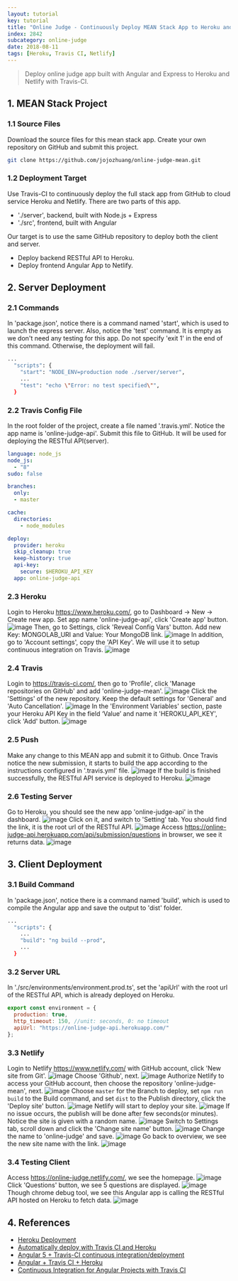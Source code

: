 ```yaml
---
layout: tutorial
key: tutorial
title: "Online Judge - Continuously Deploy MEAN Stack App to Heroku and Netlify with Travis-CI"
index: 2842
subcategory: online-judge
date: 2018-08-11
tags: [Heroku, Travis CI, Netlify]
---
```


> Deploy online judge app built with Angular and Express to Heroku and Netlify with Travis-CI.

## 1. MEAN Stack Project
### 1.1 Source Files
Download the source files for this mean stack app. Create your own repository on GitHub and submit this project.
```sh
git clone https://github.com/jojozhuang/online-judge-mean.git
```
### 1.2 Deployment Target
Use Travis-CI to continuously deploy the full stack app from GitHub to cloud service Heroku and Netlify. There are two parts of this app.
* './server', backend, built with Node.js + Express
* './src', frontend, built with Angular

Our target is to use the same GitHub repository to deploy both the client and server.
* Deploy backend RESTful API to Heroku.
* Deploy frontend Angular App to Netlify.

## 2. Server Deployment
### 2.1 Commands
In 'package.json', notice there is a command named 'start', which is used to launch the express server. Also, notice the 'test' command. It is empty as we don't need any testing for this app. Do not specify 'exit 1' in the end of this command. Otherwise, the deployment will fail.
```sh
...
  "scripts": {
    "start": "NODE_ENV=production node ./server/server",
    ...
    "test": "echo \"Error: no test specified\"",
  }
```
### 2.2 Travis Config File
In the root folder of the project, create a file named '.travis.yml'. Notice the app name is 'online-judge-api'. Submit this file to GitHub. It will be used for deploying the RESTful API(server).
```yml
language: node_js
node_js:
  - "8"
sudo: false

branches:
  only:
  - master

cache:
  directories:
    - node_modules

deploy:
  provider: heroku
  skip_cleanup: true
  keep-history: true
  api-key:
    secure: $HEROKU_API_KEY
  app: online-judge-api
```
### 2.3 Heroku
Login to Heroku https://www.heroku.com/, go to Dashboard -> New -> Create new app. Set app name 'online-judge-api', click 'Create app' button.
![image](/public/images/frontend/2842/heroku_createapp.png)
Then, go to Settings, click 'Reveal Config Vars' button. Add new Key: MONGOLAB_URI and Value: Your MongoDB link.
![image](/public/images/frontend/2842/heroku_configvar.png)
In addition, go to 'Account settings', copy the 'API Key'. We will use it to setup continuous integration on Travis.
![image](/public/images/frontend/2842/heroku_apikey.png)  
### 2.4 Travis
Login to https://travis-ci.com/, then go to 'Profile', click 'Manage repositories on GitHub' and add 'online-judge-mean'.
![image](/public/images/frontend/2842/travis_add_repository.png)
Click the 'Settings' of the new repository. Keep the default settings for 'General' and 'Auto Cancellation'.
![image](/public/images/frontend/2842/travis_settings.png)
In the 'Environment Variables' section, paste your Heroku API Key in the field ‘Value’ and name it 'HEROKU_API_KEY', click 'Add' button.
![image](/public/images/frontend/2842/travis_environment_variable.png)
### 2.5 Push
Make any change to this MEAN app and submit it to Github. Once Travis notice the new submission, it starts to build the app according to the instructions configured in '.travis.yml' file.
![image](/public/images/frontend/2842/travis_build.png)
If the build is finished successfully, the RESTful API service is deployed to Heroku.
![image](/public/images/frontend/2842/travis_deploy.png)  
### 2.6 Testing Server
Go to Heroku, you should see the new app 'online-judge-api' in the dashboard.
![image](/public/images/frontend/2842/heroku_newapp.png)
Click on it, and switch to 'Setting' tab. You should find the link, it is the root url of the RESTful API.
![image](/public/images/frontend/2842/heroku_link.png)
Access https://online-judge-api.herokuapp.com/api/submission/questions in browser, we see it returns data.
![image](/public/images/frontend/2842/heroku_api.png)

## 3. Client Deployment
### 3.1 Build Command
In 'package.json', notice there is a command named 'build', which is used to compile the Angular app and save the output to 'dist' folder.
```sh
...
  "scripts": {
    ...
    "build": "ng build --prod",
    ...
  }
```
### 3.2 Server URL
In './src/environments/environment.prod.ts', set the 'apiUrl' with the root url of the RESTful API, which is already deployed on Heroku.
```javascript
export const environment = {
  production: true,
  http_timeout: 150, //unit: seconds, 0: no timeout
  apiUrl: "https://online-judge-api.herokuapp.com/"
};
```
### 3.3 Netlify
Login to Netlify https://www.netlify.com/ with GitHub account, click 'New site from Git'.
![image](/public/images/frontend/2842/netlify_app.png)
Choose 'Github', next.
![image](/public/images/frontend/2842/netlify_newsite.png)
Authorize Netlify to access your GitHub account, then choose the repository 'online-judge-mean', next.
![image](/public/images/frontend/2842/netlify_repository.png)
Choose `master` for the Branch to deploy, set `npm run build` to the Build command, and set `dist` to the Publish directory, click the 'Deploy site' button.
![image](/public/images/frontend/2842/netlify_options.png)
Netlify will start to deploy your site.
![image](/public/images/frontend/2842/netlify_inprogress.png)
If no issue occurs, the publish will be done after few seconds(or minutes). Notice the site is given with a random name.
![image](/public/images/frontend/2842/netlify_published.png)
Switch to Settings tab, scroll down and click the 'Change site name' button.
![image](/public/images/frontend/2842/netlify_settings.png)
Change the name to 'online-judge' and save.
![image](/public/images/frontend/2842/netlify_changename.png)
Go back to overview, we see the new site name with the link.
![image](/public/images/frontend/2842/netlify_overview.png)
### 3.4 Testing Client
Access https://online-judge.netlify.com/, we see the homepage.
![image](/public/images/frontend/2842/test_home.png)
Click 'Questions' button, we see 5 questions are displayed.
![image](/public/images/frontend/2842/test_questions.png)
Though chrome debug tool, we see this Angular app is calling the RESTful API hosted on Heroku to fetch data.
![image](/public/images/frontend/2842/test_remoteapi.png)

## 4. References
* [Heroku Deployment](https://docs.travis-ci.com/user/deployment/heroku/)
* [Automatically deploy with Travis CI and Heroku](https://medium.com/@felipeluizsoares/automatically-deploy-with-travis-ci-and-heroku-ddba1361647f)
* [Angular 5 + Travis-CI continuous integration/deployment](https://medium.com/@swanandkeskar/angular-5-travis-ci-continuous-integration-deployment-fe9090f460c5)
* [Angular + Travis CI + Heroku](https://medium.com/@preetham_s/angular-travis-ci-heroku-85038a0bcd73)
* [Continuous Integration for Angular Projects with Travis CI](https://moduscreate.com/blog/continuous-integration-angular-projects-travisci/)
